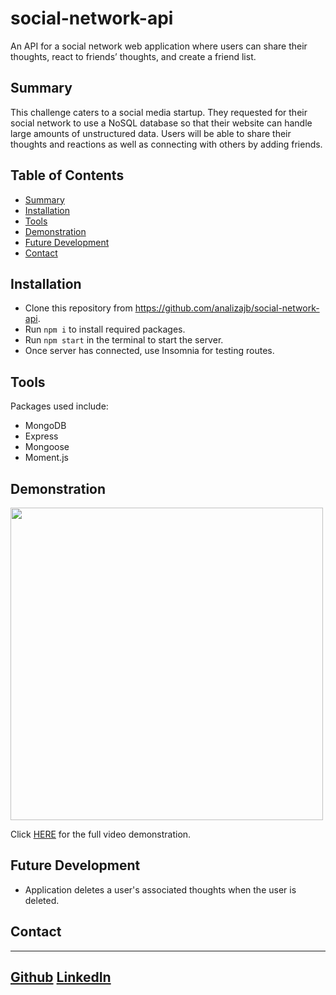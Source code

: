 # social-network-api

An API for a social network web application where users can share their thoughts, react to friends’ thoughts, and create a friend list.

## Summary

This challenge caters to a social media startup. They requested for their social network to use a NoSQL database so that their website can handle large amounts of unstructured data. 
Users will be able to share their thoughts and reactions as well as connecting with others by adding friends.

## Table of Contents

- [Summary](#summary)
- [Installation](#installation)
- [Tools](#tools)
- [Demonstration](#demonstration)
- [Future Development](#future-development)
- [Contact](#Contact)

## Installation

- Clone this repository from https://github.com/analizajb/social-network-api.
- Run `npm i` to install required packages.
- Run `npm start` in the terminal to start the server.
- Once server has connected, use Insomnia for testing routes.

## Tools

Packages used include:

- MongoDB
- Express
- Mongoose
- Moment.js

## Demonstration

<img src='./assets/Analiza B_ social-network-api.gif' width=500 />
<br>

Click [HERE](https://drive.google.com/file/d/1_okyJd5dw8RNOoZ1xAvWV5pgXQrcbqrw/view) for the full video demonstration.


## Future Development

- Application deletes a user's associated thoughts when the user is deleted.

## Contact

---
[Github](https://github.com/analizajb)
[LinkedIn](https://www.linkedin.com/in/analiza-boehning-a09551229/)
---